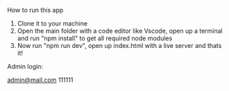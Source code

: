 How to run this app

1. Clone it to your machine
2. Open the main folder with a code editor like Vscode, open up a terminal and run "npm install" to get all required node modules
3. Now run "npm run dev", open up index.html with a live server and thats it!

Admin login:

admin@mail.com 111111
